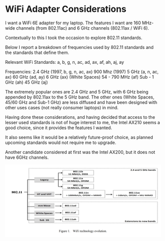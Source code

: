 # WiFi Adapter Considerations

I want a WiFi 6E adapter for my laptop.
The features I want are 160 MHz-wide channels (from 802.11ac) and 6 GHz channels (802.11ax / WiFi 6).

Contextually to this I took the occasion to explore 802.11 standards.

Below I report a breakdown of frequencies used by 802.11 standards and the standards that define them.

Relevant WiFi Standards:
a, b, g, n, ac, ad, ax, af, ah, aj, ay

Frequencies:
  2.4 GHz (1997, b, g, n, ac, ax)
900   Mhz (1997)
  5   GHz (a, n, ac, ax)
 60   GHz (ad, ay)
  6   GHz (ax)
(White Spaces) 54 -
790   MHz (af)
Sub -
  1   GHz (ah)
 45   GHz (aj)

The extremely popular ones are 2.4 GHz and 5 GHz, with 6 GHz being appended by 802.11ax to the 5 GHz band.
The other ones (White Spaces, 45/60 GHz and Sub-1 GHz) are less diffused and have been designed with other uses cases
(not really consumer laptops) in mind.

Having done these considerations, and having decided that access to the lesser used standards is not of huge interest to me,
the Intel AX210 seems a good choice, since it provides the features I wanted.

It also seems like it would be a relatively future-proof choice, as planned upcoming standards would not require me to upgrade.

Another candidate considered at first was the Intel AX200, but it does not have 6GHz channels.

![](wifi.png)
